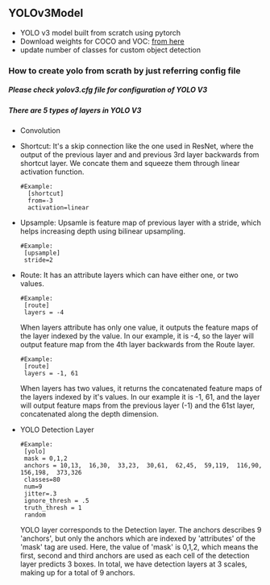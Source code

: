 ## YOLOv3Model
* YOLO v3 model built from scratch using pytorch
* Download weights for COCO and VOC: [from here](https://pjreddie.com/media/files/yolov3.weights)
* update number of classes for custom object detection

### How to create yolo from scrath by just referring config file
##### Please check yolov3.cfg file for configuration of YOLO V3
##### There are 5 types of layers in YOLO V3
* Convolution

* Shortcut: It's a skip connection like the one used in ResNet, where the
    output of the previous layer and and previous 3rd layer backwards from shortcut layer.
    We concate them and squeeze them through linear activation function.
    
    ```
    #Example:   
      [shortcut]
      from=-3  
      activation=linear  
    ```
    
* Upsample: Upsamle is feature map of previous layer with a stride, which helps 
    increasing depth using bilinear upsampling.
    
    ```
    #Example:
     [upsample]
     stride=2
     ```
     
* Route: It has an attribute layers which can have either one, or two values.

    ```
    #Example:
     [route]
     layers = -4
    ```
    
    When layers attribute has only one value, it outputs the feature maps of the 
    layer indexed by the value. In our example, it is -4, so the layer will output 
    feature map from the 4th layer backwards from the Route layer.
    
    ```
    #Example:
     [route]
     layers = -1, 61
    ```
     
    When layers has two values, it returns the concatenated feature maps of the layers
     indexed by it's values. In our example it is -1, 61, and the layer will output 
     feature maps from the previous layer (-1) and the 61st layer, concatenated along 
     the depth dimension.      

* YOLO Detection Layer

    ```
    #Example:
     [yolo]
     mask = 0,1,2
     anchors = 10,13,  16,30,  33,23,  30,61,  62,45,  59,119,  116,90,  156,198,  373,326
     classes=80  
     num=9
     jitter=.3
     ignore_thresh = .5
     truth_thresh = 1
     random      
    ```
    
   YOLO layer corresponds to the Detection layer.
    The anchors describes 9 'anchors', but only the anchors which are indexed by 
    'attributes' of the 'mask' tag are used. Here, the value of 'mask' is 0,1,2, which means 
    the first, second and third anchors are used as each cell of the detection layer 
    predicts 3 boxes. In total, we have detection layers at 3 scales, 
    making up for a total of 9 anchors.
